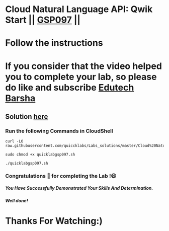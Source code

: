 # Cloud Natural Language API: Qwik Start || [GSP097](https://www.cloudskillsboost.google/focuses/1073?parent=catalog) ||
# Follow the instructions

# If you consider that the video helped you to complete your lab, so please do like and subscribe [Edutech Barsha](https://www.youtube.com/@edutechbarsha)
## Solution [here](https://youtu.be/markO68BtxM)

### Run the following Commands in CloudShell

```
curl -LO raw.githubusercontent.com/quiccklabs/Labs_solutions/master/Cloud%20Natural%20Language%20API%20Qwik%20Start/quicklabgsp097.sh

sudo chmod +x quicklabgsp097.sh

./quicklabgsp097.sh
```

### Congratulations 🎉 for completing the Lab !😄

##### *You Have Successfully Demonstrated Your Skills And Determination.*

#### *Well done!*

# Thanks For Watching:)

